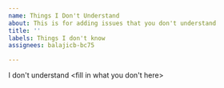 ```yaml
---
name: Things I Don't Understand
about: This is for adding issues that you don't understand
title: ''
labels: Things I don't know
assignees: balajicb-bc75

---
```


I don't understand <fill in what you don't here>

